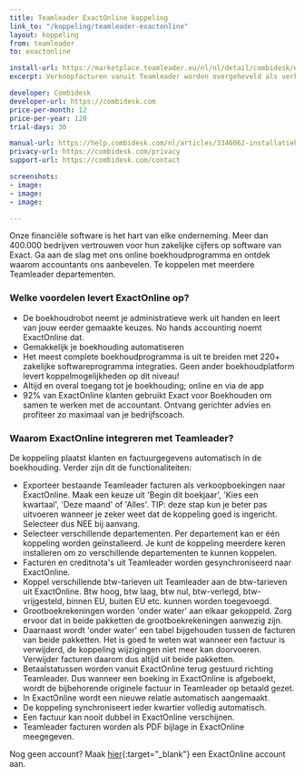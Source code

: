 ```yaml
---
title: Teamleader ExactOnline koppeling
link_to: "/koppeling/teamleader-exactonline"
layout: koppeling
from: teamleader
to: exactonline

install-url: https://marketplace.teamleader.eu/nl/nl/detail/combidesk/exact-online-departement/b70471
excerpt: Verkoopfacturen vanuit Teamleader worden overgeheveld als verkoopboekingen in ExactOnline

developer: Combidesk
developer-url: https://combidesk.com
price-per-month: 12
price-per-year: 120
trial-days: 30

manual-url: https://help.combidesk.com/nl/articles/3346062-installatiehandleiding-teamleader-exactonline-koppeling
privacy-url: https://combidesk.com/privacy
support-url: https://combidesk.com/contact

screenshots:
- image: 
- image: 
- image: 

---
```

Onze financiële software is het hart van elke onderneming. Meer dan 400.000 bedrijven vertrouwen voor hun zakelijke cijfers op software van Exact. Ga aan de slag met ons online boekhoudprogramma en ontdek waarom accountants ons aanbevelen. Te koppelen met meerdere Teamleader departementen.
​

### Welke voordelen levert ExactOnline op?

* De boekhoudrobot neemt je administratieve werk uit handen en leert van jouw eerder gemaakte keuzes. No hands accounting noemt ExactOnline dat.
* Gemakkelijk je boekhouding automatiseren
* Het meest complete boekhoudprogramma is uit te breiden met 220+ zakelijke softwareprogramma integraties. Geen ander boekhoudplatform levert koppelmogelijkheden op dit niveau!
* Altijd en overal toegang tot je boekhouding; online en via de app
* 92% van ExactOnline klanten gebruikt Exact voor Boekhouden om samen te werken met de accountant. Ontvang gerichter advies en profiteer zo maximaal van je bedrijfscoach.
​

### Waarom ExactOnline integreren met Teamleader?
De koppeling plaatst klanten en factuurgegevens automatisch in de boekhouding. Verder zijn dit de functionaliteiten:
* Exporteer bestaande Teamleader facturen als verkoopboekingen naar ExactOnline. Maak een keuze uit 'Begin dit boekjaar', 'Kies een kwartaal', 'Deze maand' of 'Alles'. TIP: deze stap kun je beter pas uitvoeren wanneer je zeker weet dat de koppeling goed is ingericht. Selecteer dus NEE bij aanvang.
* Selecteer verschillende departementen. Per departement kan er één koppeling worden geïnstalleerd. Je kunt de koppeling meerdere keren installeren om zo verschillende departementen te kunnen koppelen.
* Facturen en creditnota's uit Teamleader worden gesynchroniseerd naar ExactOnline.
* Koppel verschillende btw-tarieven uit Teamleader aan de btw-tarieven uit ExactOnline. Btw hoog, btw laag, btw nul, btw-verlegd, btw-vrijgesteld, binnen EU, buiten EU etc. kunnen worden toegevoegd.
* Grootboekrekeningen worden 'onder water' aan elkaar gekoppeld. Zorg ervoor dat in beide pakketten de grootboekrekeningen aanwezig zijn.
* Daarnaast wordt 'onder water' een tabel bijgehouden tussen de facturen van beide pakketten. Het is goed te weten wat wanneer een factuur is verwijderd, de koppeling wijzigingen niet meer kan doorvoeren. Verwijder facturen daarom dus altijd uit beide pakketten.
* Betaalstatussen worden vanuit ExactOnline terug gestuurd richting Teamleader. Dus wanneer een boeking in ExactOnline is afgeboekt, wordt de bijbehorende originele factuur in Teamleader op betaald gezet.
* In ExactOnline wordt een nieuwe relatie automatisch aangemaakt.
* De koppeling synchroniseert ieder kwartier volledig automatisch.
* Een factuur kan nooit dubbel in ExactOnline verschijnen.
* Teamleader facturen worden als PDF bijlage in ExactOnline meegegeven.


Nog geen account? Maak [hier](https://www.exact.com/nl/producten/boekhouden/probeer#pakketten){:target="_blank"} een ExactOnline account aan.